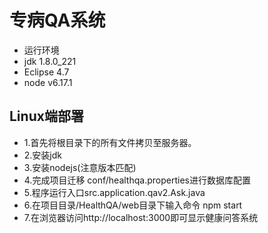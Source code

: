专病QA系统
=========
* 运行环境
* jdk 1.8.0_221
* Eclipse 4.7
* node v6.17.1

## Linux端部署

- 1.首先将根目录下的所有文件拷贝至服务器。
- 2.安装jdk
- 3.安装nodejs(注意版本匹配)
- 4.完成项目迁移
  conf/healthqa.properties进行数据库配置
- 5.程序运行入口src.application.qav2.Ask.java
- 6.在项目目录/HealthQA/web目录下输入命令 npm start
- 7.在浏览器访问http://localhost:3000即可显示健康问答系统


